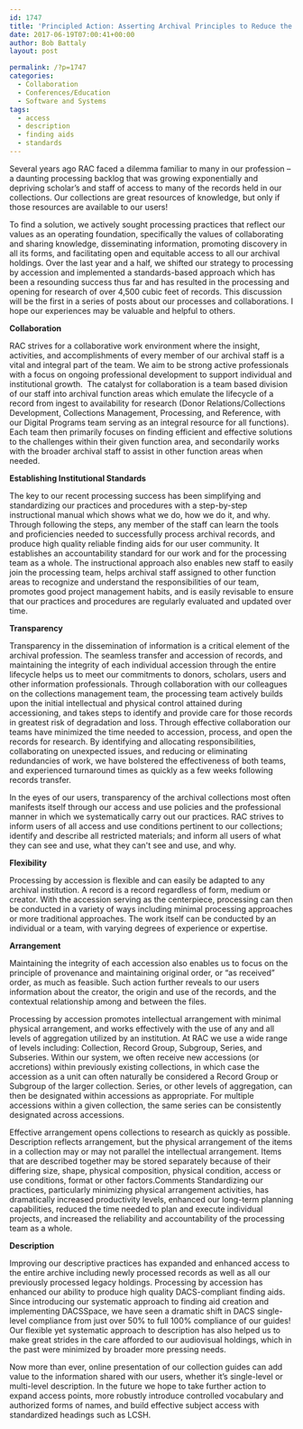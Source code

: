 ```yaml
---
id: 1747
title: 'Principled Action: Asserting Archival Principles to Reduce the RAC Backlog'
date: 2017-06-19T07:00:41+00:00
author: Bob Battaly
layout: post

permalink: /?p=1747
categories:
  - Collaboration
  - Conferences/Education
  - Software and Systems
tags:
  - access
  - description
  - finding aids
  - standards
---
```

Several years ago RAC faced a dilemma familiar to many in our profession – a daunting processing backlog that was growing exponentially and depriving scholar’s and staff of access to many of the records held in our collections. Our collections are great resources of knowledge, but only if those resources are available to our users!

To find a solution, we actively sought processing practices that reflect our values as an operating foundation, specifically the values of collaborating and sharing knowledge, disseminating information, promoting discovery in all its forms, and facilitating open and equitable access to all our archival holdings. Over the last year and a half, we shifted our strategy to processing by accession and implemented a standards-based approach which has been a resounding success thus far and has resulted in the processing and opening for research of over 4,500 cubic feet of records. This discussion will be the first in a series of posts about our processes and collaborations. I hope our experiences may be valuable and helpful to others.<!--more-->

**Collaboration**

RAC strives for a collaborative work environment where the insight, activities, and accomplishments of every member of our archival staff is a vital and integral part of the team. We aim to be strong active professionals with a focus on ongoing professional development to support individual and institutional growth.  The catalyst for collaboration is a team based division of our staff into archival function areas which emulate the lifecycle of a record from ingest to availability for research (Donor Relations/Collections Development, Collections Management, Processing, and Reference, with our Digital Programs team serving as an integral resource for all functions). Each team then primarily focuses on finding efficient and effective solutions to the challenges within their given function area, and secondarily works with the broader archival staff to assist in other function areas when needed.

**Establishing Institutional Standards**

The key to our recent processing success has been simplifying and standardizing our practices and procedures with a step-by-step instructional manual which shows what we do, how we do it, and why. Through following the steps, any member of the staff can learn the tools and proficiencies needed to successfully process archival records, and produce high quality reliable finding aids for our user community. It establishes an accountability standard for our work and for the processing team as a whole. The instructional approach also enables new staff to easily join the processing team, helps archival staff assigned to other function areas to recognize and understand the responsibilities of our team, promotes good project management habits, and is easily revisable to ensure that our practices and procedures are regularly evaluated and updated over time.

**Transparency**

Transparency in the dissemination of information is a critical element of the archival profession. The seamless transfer and accession of records, and maintaining the integrity of each individual accession through the entire lifecycle helps us to meet our commitments to donors, scholars, users and other information professionals. Through collaboration with our colleagues on the collections management team, the processing team actively builds upon the initial intellectual and physical control attained during accessioning, and takes steps to identify and provide care for those records in greatest risk of degradation and loss. Through effective collaboration our teams have minimized the time needed to accession, process, and open the records for research. By identifying and allocating responsibilities, collaborating on unexpected issues, and reducing or eliminating redundancies of work, we have bolstered the effectiveness of both teams, and experienced turnaround times as quickly as a few weeks following records transfer.

In the eyes of our users, transparency of the archival collections most often manifests itself through our access and use policies and the professional manner in which we systematically carry out our practices. RAC strives to inform users of all access and use conditions pertinent to our collections; identify and describe all restricted materials; and inform all users of what they can see and use, what they can't see and use, and why.

**Flexibility**

Processing by accession is flexible and can easily be adapted to any archival institution. A record is a record regardless of form, medium or creator. With the accession serving as the centerpiece, processing can then be conducted in a variety of ways including minimal processing approaches or more traditional approaches. The work itself can be conducted by an individual or a team, with varying degrees of experience or expertise.

**Arrangement**

Maintaining the integrity of each accession also enables us to focus on the principle of provenance and maintaining original order, or “as received” order, as much as feasible. Such action further reveals to our users information about the creator, the origin and use of the records, and the contextual relationship among and between the files.

Processing by accession promotes intellectual arrangement with minimal physical arrangement, and works effectively with the use of any and all levels of aggregation utilized by an institution. At RAC we use a wide range of levels including: Collection, Record Group, Subgroup, Series, and Subseries. Within our system, we often receive new accessions (or accretions) within previously existing collections, in which case the accession as a unit can often naturally be considered a Record Group or Subgroup of the larger collection. Series, or other levels of aggregation, can then be designated within accessions as appropriate. For multiple accessions within a given collection, the same series can be consistently designated across accessions.

Effective arrangement opens collections to research as quickly as possible. Description reflects arrangement, but the physical arrangement of the items in a collection may or may not parallel the intellectual arrangement. Items that are described together may be stored separately because of their differing size, shape, physical composition, physical condition, access or use conditions, format or other factors.Comments Standardizing our practices, particularly minimizing physical arrangement activities, has dramatically increased productivity levels, enhanced our long-term planning capabilities, reduced the time needed to plan and execute individual projects, and increased the reliability and accountability of the processing team as a whole.

**Description**

Improving our descriptive practices has expanded and enhanced access to the entire archive including newly processed records as well as all our previously processed legacy holdings. Processing by accession has enhanced our ability to produce high quality DACS-compliant finding aids. Since introducing our systematic approach to finding aid creation and implementing DACSSpace, we have seen a dramatic shift in DACS single-level compliance from just over 50% to full 100% compliance of our guides! Our flexible yet systematic approach to description has also helped us to make great strides in the care afforded to our audiovisual holdings, which in the past were minimized by broader more pressing needs.

Now more than ever, online presentation of our collection guides can add value to the information shared with our users, whether it’s single-level or multi-level description. In the future we hope to take further action to expand access points, more robustly introduce controlled vocabulary and authorized forms of names, and build effective subject access with standardized headings such as LCSH.